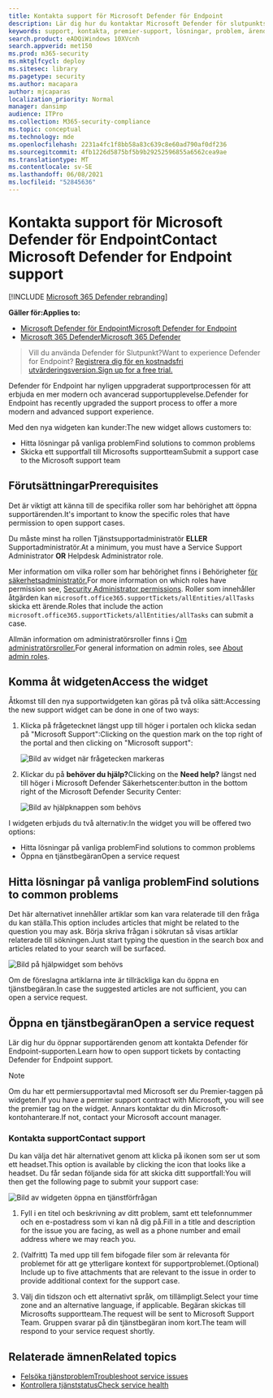 ```yaml
---
title: Kontakta support för Microsoft Defender för Endpoint
description: Lär dig hur du kontaktar Microsoft Defender för slutpunktssupport
keywords: support, kontakta, premier-support, lösningar, problem, ärende
search.product: eADQiWindows 10XVcnh
search.appverid: met150
ms.prod: m365-security
ms.mktglfcycl: deploy
ms.sitesec: library
ms.pagetype: security
ms.author: macapara
author: mjcaparas
localization_priority: Normal
manager: dansimp
audience: ITPro
ms.collection: M365-security-compliance
ms.topic: conceptual
ms.technology: mde
ms.openlocfilehash: 2231a4fc1f8bb58a83c639c8e60ad790af0df236
ms.sourcegitcommit: 4fb1226d5875bf5b9b29252596855a6562cea9ae
ms.translationtype: MT
ms.contentlocale: sv-SE
ms.lasthandoff: 06/08/2021
ms.locfileid: "52845636"
---
```

# <a name="contact-microsoft-defender-for-endpoint-support"></a><span data-ttu-id="ba94a-104">Kontakta support för Microsoft Defender för Endpoint</span><span class="sxs-lookup"><span data-stu-id="ba94a-104">Contact Microsoft Defender for Endpoint support</span></span>

[!INCLUDE [Microsoft 365 Defender rebranding](../../includes/microsoft-defender.md)]


<span data-ttu-id="ba94a-105">**Gäller för:**</span><span class="sxs-lookup"><span data-stu-id="ba94a-105">**Applies to:**</span></span>
- [<span data-ttu-id="ba94a-106">Microsoft Defender för Endpoint</span><span class="sxs-lookup"><span data-stu-id="ba94a-106">Microsoft Defender for Endpoint</span></span>](https://go.microsoft.com/fwlink/p/?linkid=2154037)
- [<span data-ttu-id="ba94a-107">Microsoft 365 Defender</span><span class="sxs-lookup"><span data-stu-id="ba94a-107">Microsoft 365 Defender</span></span>](https://go.microsoft.com/fwlink/?linkid=2118804)

><span data-ttu-id="ba94a-108">Vill du använda Defender för Slutpunkt?</span><span class="sxs-lookup"><span data-stu-id="ba94a-108">Want to experience Defender for Endpoint?</span></span> [<span data-ttu-id="ba94a-109">Registrera dig för en kostnadsfri utvärderingsversion.</span><span class="sxs-lookup"><span data-stu-id="ba94a-109">Sign up for a free trial.</span></span>](https://www.microsoft.com/microsoft-365/windows/microsoft-defender-atp?ocid=docs-wdatp-assignaccess-abovefoldlink)

<span data-ttu-id="ba94a-110">Defender för Endpoint har nyligen uppgraderat supportprocessen för att erbjuda en mer modern och avancerad supportupplevelse.</span><span class="sxs-lookup"><span data-stu-id="ba94a-110">Defender for Endpoint has recently upgraded the support process to offer a more modern and advanced support experience.</span></span> 

<span data-ttu-id="ba94a-111">Med den nya widgeten kan kunder:</span><span class="sxs-lookup"><span data-stu-id="ba94a-111">The new widget allows customers to:</span></span>
- <span data-ttu-id="ba94a-112">Hitta lösningar på vanliga problem</span><span class="sxs-lookup"><span data-stu-id="ba94a-112">Find solutions to common problems</span></span>
- <span data-ttu-id="ba94a-113">Skicka ett supportfall till Microsofts supportteam</span><span class="sxs-lookup"><span data-stu-id="ba94a-113">Submit a support case to the Microsoft support team</span></span>

## <a name="prerequisites"></a><span data-ttu-id="ba94a-114">Förutsättningar</span><span class="sxs-lookup"><span data-stu-id="ba94a-114">Prerequisites</span></span>
<span data-ttu-id="ba94a-115">Det är viktigt att känna till de specifika roller som har behörighet att öppna supportärenden.</span><span class="sxs-lookup"><span data-stu-id="ba94a-115">It's important to know the specific roles that have permission to open support cases.</span></span>

<span data-ttu-id="ba94a-116">Du måste minst ha rollen Tjänstsupportadministratör **ELLER** Supportadministratör.</span><span class="sxs-lookup"><span data-stu-id="ba94a-116">At a minimum, you must have a Service Support Administrator **OR** Helpdesk Administrator role.</span></span>


<span data-ttu-id="ba94a-117">Mer information om vilka roller som har behörighet finns i Behörigheter [för säkerhetsadministratör.](/azure/active-directory/users-groups-roles/directory-assign-admin-roles#security-administrator-permissions)</span><span class="sxs-lookup"><span data-stu-id="ba94a-117">For more information on which roles have permission see, [Security Administrator permissions](/azure/active-directory/users-groups-roles/directory-assign-admin-roles#security-administrator-permissions).</span></span> <span data-ttu-id="ba94a-118">Roller som innehåller åtgärden kan `microsoft.office365.supportTickets/allEntities/allTasks` skicka ett ärende.</span><span class="sxs-lookup"><span data-stu-id="ba94a-118">Roles that include the action `microsoft.office365.supportTickets/allEntities/allTasks` can submit a case.</span></span>

<span data-ttu-id="ba94a-119">Allmän information om administratörsroller finns i [Om administratörsroller.](/microsoft-365/admin/add-users/about-admin-roles?view=o365-worldwide&preserve-view=true)</span><span class="sxs-lookup"><span data-stu-id="ba94a-119">For general information on admin roles, see [About admin roles](/microsoft-365/admin/add-users/about-admin-roles?view=o365-worldwide&preserve-view=true).</span></span>


## <a name="access-the-widget"></a><span data-ttu-id="ba94a-120">Komma åt widgeten</span><span class="sxs-lookup"><span data-stu-id="ba94a-120">Access the widget</span></span>
<span data-ttu-id="ba94a-121">Åtkomst till den nya supportwidgeten kan göras på två olika sätt:</span><span class="sxs-lookup"><span data-stu-id="ba94a-121">Accessing the new support widget can be done in one of two ways:</span></span>

1.  <span data-ttu-id="ba94a-122">Klicka på frågetecknet längst upp till höger i portalen och klicka sedan på "Microsoft Support":</span><span class="sxs-lookup"><span data-stu-id="ba94a-122">Clicking on the question mark on the top right of the portal and then clicking on "Microsoft support":</span></span>

    ![Bild av widget när frågetecken markeras](images/support-widget.png)

2. <span data-ttu-id="ba94a-124">Klickar du på **behöver du hjälp?**</span><span class="sxs-lookup"><span data-stu-id="ba94a-124">Clicking on the **Need help?**</span></span>  <span data-ttu-id="ba94a-125">längst ned till höger i Microsoft Defender Säkerhetscenter:</span><span class="sxs-lookup"><span data-stu-id="ba94a-125">button in the bottom right of the Microsoft Defender Security Center:</span></span>


    ![Bild av hjälpknappen som behövs](images/need-help.png)

<span data-ttu-id="ba94a-127">I widgeten erbjuds du två alternativ:</span><span class="sxs-lookup"><span data-stu-id="ba94a-127">In the widget you will be offered two options:</span></span>

- <span data-ttu-id="ba94a-128">Hitta lösningar på vanliga problem</span><span class="sxs-lookup"><span data-stu-id="ba94a-128">Find solutions to common problems</span></span>    
- <span data-ttu-id="ba94a-129">Öppna en tjänstbegäran</span><span class="sxs-lookup"><span data-stu-id="ba94a-129">Open a service request</span></span>  

## <a name="find-solutions-to-common-problems"></a><span data-ttu-id="ba94a-130">Hitta lösningar på vanliga problem</span><span class="sxs-lookup"><span data-stu-id="ba94a-130">Find solutions to common problems</span></span>
<span data-ttu-id="ba94a-131">Det här alternativet innehåller artiklar som kan vara relaterade till den fråga du kan ställa.</span><span class="sxs-lookup"><span data-stu-id="ba94a-131">This option includes articles that might be related to the question you may ask.</span></span> <span data-ttu-id="ba94a-132">Börja skriva frågan i sökrutan så visas artiklar relaterade till sökningen.</span><span class="sxs-lookup"><span data-stu-id="ba94a-132">Just start typing the question in the search box and articles related to your search will be surfaced.</span></span>

![Bild på hjälpwidget som behövs](images/Support3.png)

<span data-ttu-id="ba94a-134">Om de föreslagna artiklarna inte är tillräckliga kan du öppna en tjänstbegäran.</span><span class="sxs-lookup"><span data-stu-id="ba94a-134">In case the suggested articles are not sufficient, you can open a service request.</span></span>

## <a name="open-a-service-request"></a><span data-ttu-id="ba94a-135">Öppna en tjänstbegäran</span><span class="sxs-lookup"><span data-stu-id="ba94a-135">Open a service request</span></span>

<span data-ttu-id="ba94a-136">Lär dig hur du öppnar supportärenden genom att kontakta Defender för Endpoint-supporten.</span><span class="sxs-lookup"><span data-stu-id="ba94a-136">Learn how to open support tickets by contacting Defender for Endpoint support.</span></span> 

> [!Note]
> <span data-ttu-id="ba94a-137">Om du har ett permiersupportavtal med Microsoft ser du Premier-taggen på widgeten.</span><span class="sxs-lookup"><span data-stu-id="ba94a-137">If you have a permier support contract with Microsoft, you will see the premier tag on the widget.</span></span> <span data-ttu-id="ba94a-138">Annars kontaktar du din Microsoft-kontohanterare.</span><span class="sxs-lookup"><span data-stu-id="ba94a-138">If not, contact your Microsoft account manager.</span></span>

### <a name="contact-support"></a><span data-ttu-id="ba94a-139">Kontakta support</span><span class="sxs-lookup"><span data-stu-id="ba94a-139">Contact support</span></span>
<span data-ttu-id="ba94a-140">Du kan välja det här alternativet genom att klicka på ikonen som ser ut som ett headset.</span><span class="sxs-lookup"><span data-stu-id="ba94a-140">This option is available by clicking the icon that looks like a headset.</span></span> <span data-ttu-id="ba94a-141">Du får sedan följande sida för att skicka ditt supportfall:</span><span class="sxs-lookup"><span data-stu-id="ba94a-141">You will then get the following page to submit your support case:</span></span>

![Bild av widgeten öppna en tjänstförfrågan](images/Support4.png)

1. <span data-ttu-id="ba94a-143">Fyll i en titel och beskrivning av ditt problem, samt ett telefonnummer och en e-postadress som vi kan nå dig på.</span><span class="sxs-lookup"><span data-stu-id="ba94a-143">Fill in a title and description for the issue you are facing, as well as a phone number and email address where we may reach you.</span></span> 

2. <span data-ttu-id="ba94a-144">(Valfritt) Ta med upp till fem bifogade filer som är relevanta för problemet för att ge ytterligare kontext för supportproblemet.</span><span class="sxs-lookup"><span data-stu-id="ba94a-144">(Optional) Include up to five attachments that are relevant to the issue in order to provide additional context for the support case.</span></span> 

3. <span data-ttu-id="ba94a-145">Välj din tidszon och ett alternativt språk, om tillämpligt.</span><span class="sxs-lookup"><span data-stu-id="ba94a-145">Select your time zone and an alternative language, if applicable.</span></span> <span data-ttu-id="ba94a-146">Begäran skickas till Microsofts supportteam.</span><span class="sxs-lookup"><span data-stu-id="ba94a-146">The request will be sent to Microsoft Support Team.</span></span> <span data-ttu-id="ba94a-147">Gruppen svarar på din tjänstbegäran inom kort.</span><span class="sxs-lookup"><span data-stu-id="ba94a-147">The team will respond to your service request shortly.</span></span>


## <a name="related-topics"></a><span data-ttu-id="ba94a-148">Relaterade ämnen</span><span class="sxs-lookup"><span data-stu-id="ba94a-148">Related topics</span></span>
- [<span data-ttu-id="ba94a-149">Felsöka tjänstproblem</span><span class="sxs-lookup"><span data-stu-id="ba94a-149">Troubleshoot service issues</span></span>](troubleshoot-mdatp.md)
- [<span data-ttu-id="ba94a-150">Kontrollera tjänststatus</span><span class="sxs-lookup"><span data-stu-id="ba94a-150">Check service health</span></span>](service-status.md)
